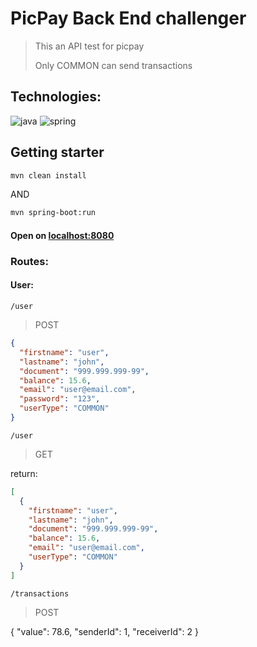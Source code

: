 # PicPay Back End challenger

> This an API test for picpay
>
> Only COMMON can send transactions

## Technologies:

![java](https://img.shields.io/badge/java-17-blue)
![spring](https://img.shields.io/badge/spring-3.1-green)

## Getting starter

```bash
mvn clean install
```

AND

```bash
mvn spring-boot:run
```

#### Open on [localhost:8080](http://localhos:8080)


### Routes:
#### User:

```/user```
> POST

```json
{
  "firstname": "user",
  "lastname": "john",
  "document": "999.999.999-99",
  "balance": 15.6,
  "email": "user@email.com",
  "password": "123",
  "userType": "COMMON"
}
```

```/user```
> GET

return:

```json
[
  {
    "firstname": "user",
    "lastname": "john",
    "document": "999.999.999-99",
    "balance": 15.6,
    "email": "user@email.com",
    "userType": "COMMON"
  }
]
```

```/transactions```
> POST

{
  "value": 78.6,
  "senderId": 1,
  "receiverId": 2
}
